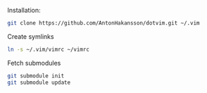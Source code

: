 Installation:
```sh
git clone https://github.com/AntonHakansson/dotvim.git ~/.vim
```
Create symlinks
```sh
ln -s ~/.vim/vimrc ~/vimrc
```

Fetch submodules

```sh
git submodule init
git submodule update
```
